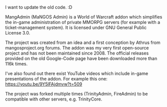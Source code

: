 I want to update the old code. :D

MangAdmin (MaNGOS Admin) is a World of Warcraft addon which simplifies the in-game administration of private MMORPG servers (for example with a ticket-management system). It is licensed under GNU General Public License 3.0.

The project was created from an idea and a first conception by Athrus from mangosproject.org forums. The addon was my very first open-source project and has not been maintained since 2008. The official releases provided on the old Google-Code page have been downloaded more than 116k times.

I've also found out there exist YouTube videos which include in-game presentations of the addon. For example this one: https://youtu.be/9Y5lFAjdmvw?t=509

The project was forked multiple times (TrinityAdmin, FireAdmin) to be compatible with other servers, e.g. TrinityCore. 
